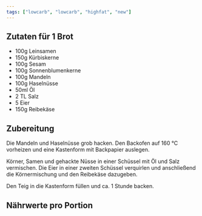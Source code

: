 ```yaml
---
tags: ["lowcarb", "lowcarb", "highfat", "new"]
---
```


## Zutaten für 1 Brot
- 100g  Leinsamen
- 150g  Kürbiskerne
- 100g  Sesam
- 100g  Sonnenblumenkerne
- 100g  Mandeln
- 100g  Haselnüsse
- 50ml  Öl
- 2 TL  Salz
- 5     Eier
- 150g  Reibekäse

## Zubereitung
Die Mandeln und Haselnüsse grob hacken. Den Backofen auf 160 ℃ vorheizen und eine Kastenform mit Backpapier auslegen.

Körner, Samen und gehackte Nüsse in einer Schüssel mit Öl und Salz vermischen. Die Eier in einer zweiten Schüssel verquirlen und anschließend die Körnermischung und den Reibekäse dazugeben.

Den Teig in die Kastenform füllen und ca. 1 Stunde backen.

## Nährwerte pro Portion
